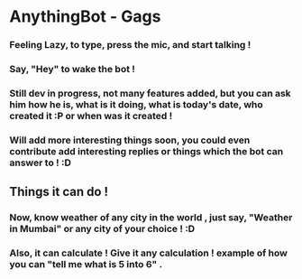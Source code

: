 # AnythingBot - Gags

### Feeling Lazy, to type, press the mic, and start talking !
### Say, "Hey" to wake the bot !


### Still dev in progress, not many features added, but you can ask him how he is, what is it doing, what is today's date, who created it :P or when was it created !

### Will add more interesting things soon, you could even contribute add interesting replies or things which the bot can answer to ! :D

## Things it can do !

### Now, know weather of any city in the world , just say, "Weather in Mumbai" or any city of your choice ! :D
### Also, it can calculate ! Give it any calculation ! example of how you can "tell me what is 5 into 6" . 
